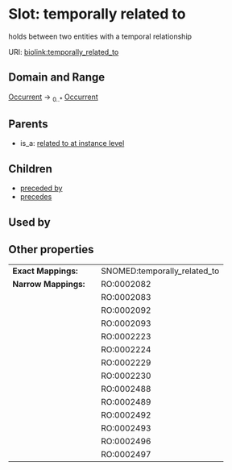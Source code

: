 
# Slot: temporally related to


holds between two entities with a temporal relationship

URI: [biolink:temporally_related_to](https://w3id.org/biolink/vocab/temporally_related_to)


## Domain and Range

[Occurrent](Occurrent.md) &#8594;  <sub>0..\*</sub> [Occurrent](Occurrent.md)

## Parents

 *  is_a: [related to at instance level](related_to_at_instance_level.md)

## Children

 *  [preceded by](preceded_by.md)
 *  [precedes](precedes.md)

## Used by


## Other properties

|  |  |  |
| --- | --- | --- |
| **Exact Mappings:** | | SNOMED:temporally_related_to |
| **Narrow Mappings:** | | RO:0002082 |
|  | | RO:0002083 |
|  | | RO:0002092 |
|  | | RO:0002093 |
|  | | RO:0002223 |
|  | | RO:0002224 |
|  | | RO:0002229 |
|  | | RO:0002230 |
|  | | RO:0002488 |
|  | | RO:0002489 |
|  | | RO:0002492 |
|  | | RO:0002493 |
|  | | RO:0002496 |
|  | | RO:0002497 |

